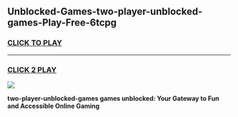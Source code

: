 
## Unblocked-Games-two-player-unblocked-games-Play-Free-6tcpg
<h3>
<a href="https://premium76.site?title=two-player-unblocked-games&ref=09A">CLICK TO PLAY</a></h3>
<hr>

<h3>
<a href="https://premium76.site?title=two-player-unblocked-games&ref=09A">CLICK 2 PLAY</a>
  
</h3>

<a href="https://premium76.site?title=two-player-unblocked-games&ref=09A"><img src="https://clearcache.store/games.png"></a>


**two-player-unblocked-games games unblocked: Your Gateway to Fun and Accessible Online Gaming**
